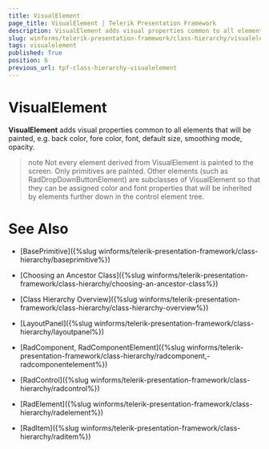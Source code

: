 ```yaml
---
title: VisualElement
page_title: VisualElement | Telerik Presentation Framework
description: VisualElement adds visual properties common to all elements that will be painted, e.g. BackColor, ForeColor, font, smoothing mode, opacity.
slug: winforms/telerik-presentation-framework/class-hierarchy/visualelement
tags: visualelement
published: True
position: 6
previous_url: tpf-class-hierarchy-visualelement
---
```


# VisualElement

__VisualElement__ adds visual properties common to all elements that will be painted, e.g. back color, fore color, font, default size, smoothing mode, opacity.

>note 
Not every element derived from VisualElement is painted to the screen. Only primitives are painted. Other elements (such as RadDropDownButtonElement) are subclasses of VisualElement so that they can be assigned color and font properties that will be inherited by elements further down in the control element tree.
>


# See Also
* [BasePrimitive]({%slug winforms/telerik-presentation-framework/class-hierarchy/baseprimitive%})

* [Choosing an Ancestor Class]({%slug winforms/telerik-presentation-framework/class-hierarchy/choosing-an-ancestor-class%})

* [Class Hierarchy Overview]({%slug winforms/telerik-presentation-framework/class-hierarchy/class-hierarchy-overview%})

* [LayoutPanel]({%slug winforms/telerik-presentation-framework/class-hierarchy/layoutpanel%})

* [RadComponent, RadComponentElement]({%slug winforms/telerik-presentation-framework/class-hierarchy/radcomponent,-radcomponentelement%})

* [RadControl]({%slug winforms/telerik-presentation-framework/class-hierarchy/radcontrol%})

* [RadElement]({%slug winforms/telerik-presentation-framework/class-hierarchy/radelement%})

* [RadItem]({%slug winforms/telerik-presentation-framework/class-hierarchy/raditem%})

